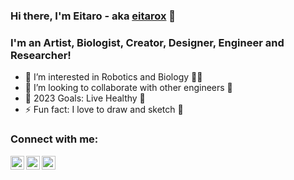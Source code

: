 ### Hi there, I'm Eitaro - aka [eitarox][website] 👋

### I'm an Artist, Biologist, Creator, Designer, Engineer and Researcher!

- 🌱  I’m interested in Robotics and Biology 🤖🧠
- 👯  I’m looking to collaborate with other engineers 🤝
- 🥅  2023 Goals: Live Healthy 💪
- ⚡  Fun fact: I love to draw and sketch 🎨


### Connect with me:
[<img align="left" alt="eitarox | Twitter" width="22px" src="https://cdn.jsdelivr.net/npm/simple-icons@v3/icons/twitter.svg" />][twitter_jp]
[<img align="left" alt="eitarox | Instagram" width="22px" src="https://cdn.jsdelivr.net/npm/simple-icons@v3/icons/instagram.svg" />][instagram]
[<img align="left" alt="eitarox | Instagram" width="22px" src="https://cdn.jsdelivr.net/npm/simple-icons@v3/icons/kaggle.svg" />][kaggle]

<br />

[website]: https://github.com/eitarox
[twitter_jp]: https://twitter.com/eitarox
[twitter_eng]: https://twitter.com/OxEitar
[instagram]: https://instagram.com/eitarox
[kaggle]: https://www.kaggle.com/eitarox
